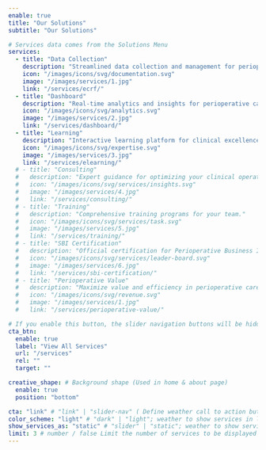 ```yaml
---
enable: true
title: "Our Solutions"
subtitle: "Our Solutions"

# Services data comes from the Solutions Menu
services:
  - title: "Data Collection"
    description: "Streamlined data collection and management for perioperative, precision care."
    icon: "/images/icons/svg/documentation.svg"
    image: "/images/services/1.jpg"
    link: "/services/ecrf/"
  - title: "Dashboard"
    description: "Real-time analytics and insights for perioperative care."
    icon: "/images/icons/svg/analytics.svg"
    image: "/images/services/2.jpg"
    link: "/services/dashboard/"
  - title: "Learning"
    description: "Interactive learning platform for clinical excellence."
    icon: "/images/icons/svg/expertise.svg"
    image: "/images/services/3.jpg"
    link: "/services/elearning/"
  # - title: "Consulting"
  #   description: "Expert guidance for optimizing your clinical operations."
  #   icon: "/images/icons/svg/services/insights.svg"
  #   image: "/images/services/4.jpg"
  #   link: "/services/consulting/"
  # - title: "Training"
  #   description: "Comprehensive training programs for your team."
  #   icon: "/images/icons/svg/services/task.svg"
  #   image: "/images/services/5.jpg"
  #   link: "/services/training/"
  # - title: "SBI Certification"
  #   description: "Official certification for Perioperative Business Intelligence."
  #   icon: "/images/icons/svg/services/leader-board.svg"
  #   image: "/images/services/6.jpg"
  #   link: "/services/sbi-certification/"
  # - title: "Perioperative Value"
  #   description: "Maximize value and efficiency in perioperative care."
  #   icon: "/images/icons/svg/revenue.svg"
  #   image: "/images/services/1.jpg"
  #   link: "/services/perioperative-value/"

# If you enable this button, the slider navigation buttons will be hidden, and this button will be displayed.
cta_btn:
  enable: true
  label: "View All Services"
  url: "/services"
  rel: ""
  target: ""

creative_shape: # Background shape (Used in home & about page)
  enable: true
  position: "bottom"

cta: "link" # "link" | "slider-nav" ( Define weather call to action button should be slider control or a link )
color_scheme: "light" # "dark" | "light"; weather to show services in light or dark color scheme
show_services_as: "static" # "slider" | "static"; weather to show services as slider or static list
limit: 3 # number / false Limit the number of services to be displayed (Only work if show_services_as is static)
---
```

